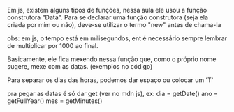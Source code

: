 Em js, existem alguns tipos de funções, nessa aula ele usou a função construtora "Data". Para  se declarar uma função construtora (seja ela criada por mim ou não), deve-se utilizar o termo "new" antes de chama-la

obs: em js, o tempo está em milisegundos, ent é necessário sempre lembrar de multiplicar por 1000 ao final.

Basicamente, ele fica mexendo nessa função que, como o próprio nome sugere, mexe com as datas. (exemplos no código)

Para separar os dias das horas, podemos dar espaço ou colocar um 'T'

pra pegar as datas é só dar get (ver no mdn js), ex:
dia = getDate()
ano = getFullYear()
mes = getMinutes()